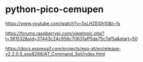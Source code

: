 # python-pico-cemupen

https://www.youtube.com/watch?v=5xLHZEl0h10&t=1s

https://forums.raspberrypi.com/viewtopic.php?t=361532&sid=37443c24c956c70631aff5da75c7af5a&start=50

https://docs.espressif.com/projects/esp-at/en/release-v2.2.0.0_esp8266/AT_Command_Set/index.html